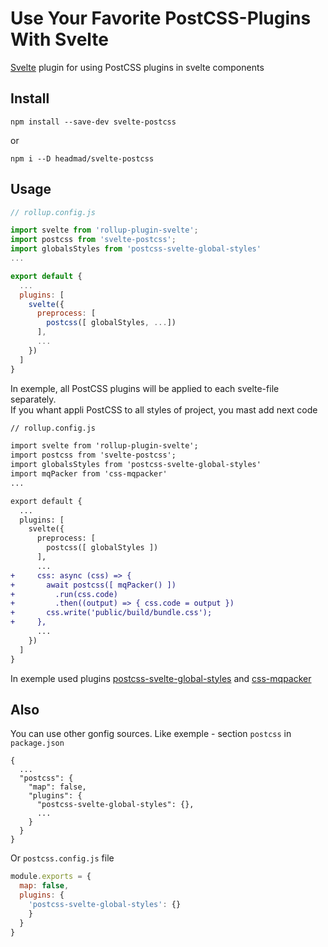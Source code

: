 # Use Your Favorite PostCSS-Plugins With Svelte

[Svelte](https://github.com/sveltejs/svelte#readme) plugin for using PostCSS plugins in svelte components

## Install
```
npm install --save-dev svelte-postcss
```
or
```
npm i --D headmad/svelte-postcss
```

## Usage
```javascript
// rollup.config.js

import svelte from 'rollup-plugin-svelte';
import postcss from 'svelte-postcss';
import globalsStyles from 'postcss-svelte-global-styles'
...

export default {
  ...
  plugins: [
    svelte({
      preprocess: [
        postcss([ globalStyles, ...])
      ],
      ...
    })
  ]
}
```
In exemple, all PostCSS plugins will be applied to each svelte-file separately.
<br>If you whant appli PostCSS to all styles of project, you mast add next code

```diff
// rollup.config.js

import svelte from 'rollup-plugin-svelte';
import postcss from 'svelte-postcss';
import globalsStyles from 'postcss-svelte-global-styles'
import mqPacker from 'css-mqpacker'
...

export default {
  ...
  plugins: [
    svelte({
      preprocess: [
        postcss([ globalStyles ])
      ],
      ...
+     css: async (css) => {
+       await postcss([	mqPacker() ])
+         .run(css.code)
+         .then((output) => { css.code = output })
+       css.write('public/build/bundle.css');
+     },
      ...
    })
  ]
}
```
In exemple used plugins [postcss-svelte-global-styles](https://github.com/HeadMad/postcss-svelte-global-styles#readme) and [css-mqpacker](https://github.com/hail2u/node-css-mqpacker#readme)

## Also
You can use other gonfig sources. Like exemple - section `postcss` in `package.json`
```
{
  ...
  "postcss": {
    "map": false,
    "plugins": {
      "postcss-svelte-global-styles": {},
      ...
    }
  }
}
```

Or `postcss.config.js` file
```javascript
module.exports = {
  map: false,
  plugins: {
    'postcss-svelte-global-styles': {}
    }
  }
}
```
